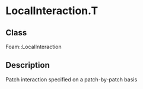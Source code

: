 # LocalInteraction.T 
## Class
Foam::LocalInteraction

## Description
Patch interaction specified on a patch-by-patch basis

